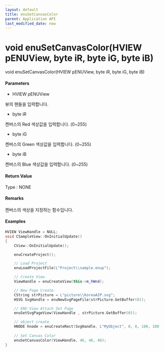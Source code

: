```yaml
---
layout: default
title: enuSetCanvasColor
parent: Application API
last_modified_date: now
---
```

# void enuSetCanvasColor\(HVIEW pENUView, byte iR, byte iG, byte iB\)

void enuSetCanvasColor\(HVIEW pENUView, byte iR, byte iG, byte iB\)

#### Parameters

* HVIEW pENUView

뷰의 핸들을 입력합니다.

* byte iR

켄버스의 Red 색상값을 입력합니다. \(0~255\)

* byte iG

켄버스의 Green 색상값을 입력합니다. \(0~255\)

* byte iB

켄버스의 Blue 색상값을 입력합니다. \(0~255\)

#### Return Value

Type : NONE

#### Remarks

켄버스의 색상을 지정하는 함수입니다.

#### Examples

```cpp
HVIEW ViewHandle = NULL; 
void CSampleView::OnInitialUpdate() 
{ 
    CView::OnInitialUpdate(); 

    enuCreateProject(); 

    // Load Project
    enuLoadProjectFile(L"Project\\sample.enup"); 

    // Create View
    ViewHandle = enuCreateView(this->m_hWnd); 

    // New Page Create. 
    CString strPicture = L"picture\\KoreaAIP.svg"; 
    HSVG SvgHandle = enuNewSvgPageFile(strPicture.GetBuffer(0)); 

    // ENU View Attach Set Page 
    enuSetSvgPageView(ViewHandle , strPicture.GetBuffer(0)); 

    // object create
    HNODE hnode = enuCreateRect(SvgHandle, L"MyObject", 0, 0, 100, 100, 0, 0);
    
    // Set Canvas Color
    enuSetCanvasColor(ViewHandle, 46, 46, 46);
}
```



